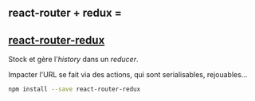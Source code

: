 ## react-router + redux =

## [react-router-redux](https://github.com/reactjs/react-router-redux)

Stock et gère l'*history* dans un *reducer*.

Impacter l'URL se fait via des actions, qui sont serialisables, rejouables…

```sh
npm install --save react-router-redux
```
